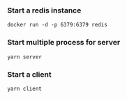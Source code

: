 ### Start a redis instance

```
docker run -d -p 6379:6379 redis
```

### Start multiple process for server

```
yarn server
```

### Start a client

```
yarn client
```
